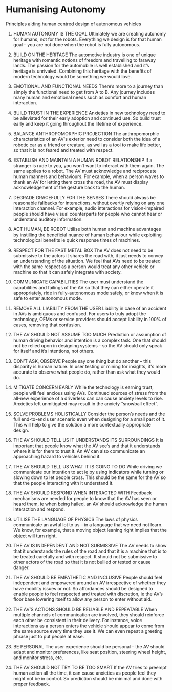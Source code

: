 # Humanising Autonomy
Principles aiding human centred design of autonomous vehicles

01. HUMAN AUTONOMY IS THE GOAL
Ultimately we are creating autonomy for humans, not for the robots. Everything we design is for that human goal – you are not done when the robot is fully autonomous.

02. BUILD ON THE HERITAGE
The automotive industry is one of unique heritage with romantic notions of freedom and travelling to faraway lands. The passion for the automobile is well established and it’s heritage is unrivaled. Combining this heritage with the benefits of modern technology would be something we would love.

03. EMOTIONAL AND FUNCTIONAL NEEDS
There’s more to a journey than simply the functional need to get from A to B. Any journey includes many human and emotional needs such as comfort and human interaction.

04. BUILD TRUST IN THE EXPERIENCE
Anxieties in new technology need to be alleviated for their early adoption and continued use. So build trust early and keep it going throughout the lifetime of experience.

05. BALANCE ANTHROPOMORPHIC PROJECTION
The anthropomorphic characteristics of an AV's exterior need to consider both the idea of a robotic car as a friend or creature, as well as a tool to make life better, so that it is not feared and treated with respect.
             
06. ESTABLISH AND MAINTAIN A HUMAN ROBOT RELATIONSHIP
If a stranger is rude to you, you won’t want to interact with them again. The same applies to a robot. The AV must acknowledge and reciprocate human manners and behaviours. For example, when a person waves to thank an AV for letting them cross the road, the AV must display acknowledgement of the gesture back to the human.

07. DEGRADE GRACEFULLY FOR THE SENSES
There should always be reasonable fallbacks for interactions, without overtly relying on any one interaction channel. For example, audio interactions for vision-impaired people should have visual counterparts for people who cannot hear or understand auditory information.

08. ACT HUMAN, BE ROBOT
Utilise both human and machine advantages by instilling the beneficial nuance of human behaviour while exploiting technological benefits ie quick response times of machines.

09. RESPECT FOR THE FAST METAL BOX
The AV does not need to be submissive to the actors it shares the road with, it just needs to convey an understanding of the situation. We feel that AVs need to be treated with the same respect as a person would treat any other vehicle or machine so that it can safely integrate with society.

10. COMMUNICATE CAPABILITIES
The user must understand the capabilities and failings of the AV so that they can either operate it appropriately, ride in fully-autonomous mode safely, or know when it is safe to enter autonomous mode.

11. REMOVE ALL LIABILITY FROM THE USER
Liability in case of an accident in AVs is ambiguous and confused. For users to truly adopt the technology, OEMs or service providers should accept liability in 100% of cases, removing that confusion.

12. THE AV SHOULD NOT ASSUME TOO MUCH
Prediction or assumption of human driving behavior and intention is a complex task. One that should not be relied upon in designing systems - so the AV should only speak for itself and it’s intentions, not others.

13. DON’T ASK, OBSERVE
People say one thing but do another – this disparity is human nature. In user testing or mining for insights, it's more accurate to observe what people do, rather than ask what they would do.

14. MITIGATE CONCERN EARLY
While the technology is earning trust, people will feel anxious using AVs. Continued sources of stress from the all-new experience of a driverless can can cause anxiety levels to rise. Anxieties left unmitigated may result in the anxiety “snowball effect”.

15. SOLVE PROBLEMS HOLISTICALLY
Consider the person’s needs and the full end-to-end user scenario even when designing for a small part of it. This will help to give the solution a more contextually appropriate design.

16. THE AV SHOULD TELL US IT UNDERSTANDS ITS SURROUNDINGS
It is important that people know what the AV see’s and that it understands where it is for them to trust it. An AV can also communicate an approaching hazard to vehicles behind it.

17. THE AV SHOULD TELL US WHAT IT IS GOING TO DO
While driving we communicate our intention to act ie by using indicators while turning or slowing down to let people cross. This should be the same for the AV so that the people interacting with it understand it. 

18. THE AV SHOULD RESPOND WHEN INTERACTED WITH
Feedback mechanisms are needed for people to know that the AV has seen or heard them, ie when being hailed, an AV should acknowledge the human interaction and respond.

19. UTILISE THE LANGUAGE OF PHYSICS
The laws of physics communicate an awful lot to us – in a language that we need not learn. We know, for example, that a moving object leaning right implies that the object will turn right.

20. THE AV IS INDEPENDENT AND NOT SUBMISSIVE
The AV needs to show that it understands the rules of the road and that it is a machine that is to be treated carefully and with respect. It should not be submissive to other actors of the road so that it is not bullied or tested or cause danger. 

21. THE AV SHOULD BE EMPATHETIC AND INCLUSIVE
People should feel independent and empowered around an AV irrespective of whether they have mobility issues or not. So affordances should be designed to enable people to feel respected and treated with discretion, ie the AV’s floor base lowering itself to allow any person to enter without aid. 

22. THE AV’S ACTIONS SHOULD BE RELIABLE AND REPEATABLE
When multiple channels of communication are involved, they should reinforce each other be consistent in their delivery. For instance, voice interactions as a person enters the vehicle should appear to come from the same source every time they use it. We can even repeat a greeting phrase just to put people at ease. 

23. BE PERSONAL
The user experience should be personal – the AV should adapt and monitor preferences, like seat position, steering wheel height, and monitor stress, etc.

24. THE AV SHOULD NOT TRY TO BE TOO SMART
If the AV tries to preempt human action all the time, it can cause anxieties as people feel they might not be in control. So prediction should be minimal and done with proper feedback.
